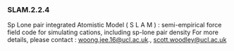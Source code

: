 ### SLAM.2.2.4
Sp Lone pair integrated Atomistic Model ( S L A M ) :
semi-empirical force field code for simulating cations, including sp-lone pair density
For more details, please contact : woong.jee.16@ucl.ac.uk., scott.woodley@ucl.ac.uk
